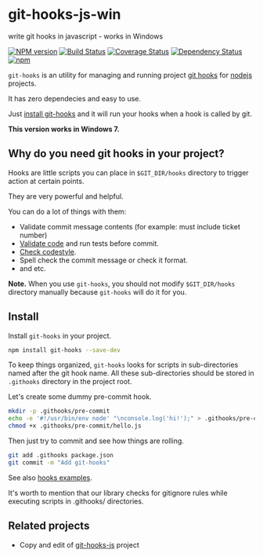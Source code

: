 # git-hooks-js-win
write git hooks in javascript - works in Windows

[![NPM version](https://badge.fury.io/js/git-hooks.svg)](https://www.npmjs.com/package/git-hooks) [![Build Status](https://travis-ci.org/tarmolov/git-hooks-js.svg)](https://travis-ci.org/tarmolov/git-hooks-js) [![Coverage Status](https://coveralls.io/repos/tarmolov/git-hooks-js/badge.svg?branch=master&service=github)](https://coveralls.io/github/tarmolov/git-hooks-js?branch=master) [![Dependency Status](https://david-dm.org/tarmolov/git-hooks-js.svg)](https://david-dm.org/tarmolov/git-hooks-js) [![npm](https://img.shields.io/npm/dm/git-hooks.svg?maxAge=2592000)](https://www.npmjs.com/package/git-hooks)

`git-hooks` is an utility for managing and running project [git hooks](http://git-scm.com/docs/githooks) for [nodejs](http://nodejs.org/) projects.

It has zero dependecies and easy to use.

Just [install git-hooks](#install) and it will run your hooks when a hook is called by git.

**This version works in Windows 7.**

## Why do you need git hooks in your project?
Hooks are little scripts you can place in `$GIT_DIR/hooks` directory to trigger action at certain points.

They are very powerful and helpful.

You can do a lot of things with them:

  * Validate commit message contents (for example: must include ticket number)
  * [Validate code](http://jshint.com/) and run tests before commit.
  * [Check codestyle](http://jscs.info/).
  * Spell check the commit message or check it format.
  * and etc.

**Note.** When you use `git-hooks`, you should not modify `$GIT_DIR/hooks` directory manually because `git-hooks` will do it for you.

## Install
Install `git-hooks` in your project.
```bash
npm install git-hooks --save-dev
```

To keep things organized, `git-hooks` looks for scripts in sub-directories named after the git hook name.
All these sub-directories should be stored in `.githooks` directory in the project root.

Let's create some dummy pre-commit hook.
```bash
mkdir -p .githooks/pre-commit
echo -e '#!/usr/bin/env node' "\nconsole.log('hi!');" > .githooks/pre-commit/hello.js
chmod +x .githooks/pre-commit/hello.js
```

Then just try to commit and see how things are rolling.
```bash
git add .githooks package.json
git commit -m "Add git-hooks"
```

See also [hooks examples](examples).

It's worth to mention that our library checks for gitignore rules while executing scripts in .githooks/ directories.

## Related projects
  * Copy and edit of [git-hooks-js](https://github.com/tarmolov/git-hooks-js) project
